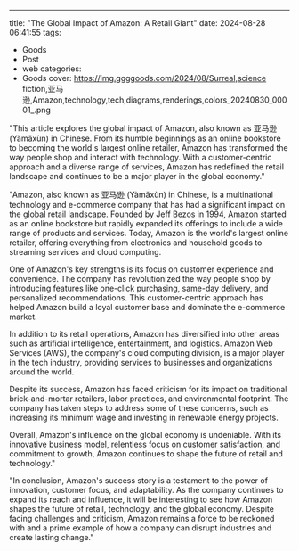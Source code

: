 ---
title: "The Global Impact of Amazon: A Retail Giant"
date: 2024-08-28 06:41:55
tags:
  - Goods
  - Post
  - web
categories:
  - Goods
cover: https://img.ggggoods.com/2024/08/Surreal,science fiction,亚马逊,Amazon,technology,tech,diagrams,renderings,colors_20240830_00001_.png

"This article explores the global impact of Amazon, also known as 亚马逊 (Yàmǎxùn) in Chinese. From its humble beginnings as an online bookstore to becoming the world's largest online retailer, Amazon has transformed the way people shop and interact with technology. With a customer-centric approach and a diverse range of services, Amazon has redefined the retail landscape and continues to be a major player in the global economy."

"Amazon, also known as 亚马逊 (Yàmǎxùn) in Chinese, is a multinational technology and e-commerce company that has had a significant impact on the global retail landscape. Founded by Jeff Bezos in 1994, Amazon started as an online bookstore but rapidly expanded its offerings to include a wide range of products and services. Today, Amazon is the world's largest online retailer, offering everything from electronics and household goods to streaming services and cloud computing.

One of Amazon's key strengths is its focus on customer experience and convenience. The company has revolutionized the way people shop by introducing features like one-click purchasing, same-day delivery, and personalized recommendations. This customer-centric approach has helped Amazon build a loyal customer base and dominate the e-commerce market.

In addition to its retail operations, Amazon has diversified into other areas such as artificial intelligence, entertainment, and logistics. Amazon Web Services (AWS), the company's cloud computing division, is a major player in the tech industry, providing services to businesses and organizations around the world.

Despite its success, Amazon has faced criticism for its impact on traditional brick-and-mortar retailers, labor practices, and environmental footprint. The company has taken steps to address some of these concerns, such as increasing its minimum wage and investing in renewable energy projects.

Overall, Amazon's influence on the global economy is undeniable. With its innovative business model, relentless focus on customer satisfaction, and commitment to growth, Amazon continues to shape the future of retail and technology."

"In conclusion, Amazon's success story is a testament to the power of innovation, customer focus, and adaptability. As the company continues to expand its reach and influence, it will be interesting to see how Amazon shapes the future of retail, technology, and the global economy. Despite facing challenges and criticism, Amazon remains a force to be reckoned with and a prime example of how a company can disrupt industries and create lasting change."
